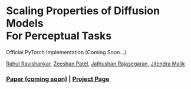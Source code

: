 # Scaling Properties of Diffusion Models<br>For Perceptual Tasks

Official PyTorch Implementation (Coming Soon...)

[Rahul Ravishankar](), [Zeeshan Patel](https://zeeshanp.me), [Jathushan Rajasegaran](https://brjathu.github.io/), [Jitendra Malik](https://people.eecs.berkeley.edu/~malik/)
### [Paper (coming soon)]() | [Project Page](https://scaling-diffusion-perception.github.io)

